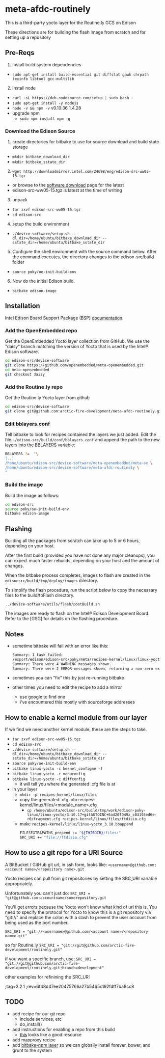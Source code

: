 # meta-afdc-routinely
This is a third-party yocto layer for the Routine.ly GCS on Edison

These directions are for building the flash image from scratch and for setting up a repository

## Pre-Reqs

1. install build system dependencies
  - `sudo apt-get install build-essential git diffstat gawk chrpath texinfo libtool gcc-multilib`
2. install node
  - `curl -sL https://deb.nodesource.com/setup | sudo bash -`
  - `sudo apt-get install -y nodejs`
  - `node -v && npm -v`
      v0.10.36
      1.4.28
  - upgrade npm
    - `sudo npm install npm -g`

### Download the Edison Source

1. create directories for bitbake to use for source download and build state storage
  - `mkdir bitbake_download_dir`
  - `mkdir bitbake_sstate_dir`
2. `wget http://downloadmirror.intel.com/24698/eng/edison-src-ww05-15.tgz`
  - or browse to the [software download](http://www.intel.com/support/edison/sb/CS-035180.htm) page for the latest
  - edison-src-ww05-15.tgz is latest at the time of writing
3. unpack
  - `tar zxvf edison-src-ww05-15.tgz`
  - `cd edison-src`

4. setup the build environment
  - `./device-software/setup.sh --dl_dir=/home/ubuntu/bitbake_download_dir --sstate_dir=/home/ubuntu/bitbake_sstate_dir`
5. Configure the shell environment with the source command below. After the command executes, the directory changes to the edison-src/build folder
  - `source poky/oe-init-build-env`
6. Now do the initial Edison build.
  - `bitbake edison-image`

## Installation

Intel Edison Board Support Package (BSP) [documentation](http://download.intel.com/support/edison/sb/edisonbsp_ug_331188005.pdf).

### Add the OpenEmbedded repo

Get the OpenEmbedded Yocto layer collection from GitHub. We use the "daisy" branch matching the
version of Yocto that is used by the Intel® Edison software.
  ```bash
  cd edison-src/device-software
  git clone https://github.com/openembedded/meta-openembedded.git
  cd meta-openembedded
  git checkout daisy
  ```

### Add the Routine.ly repo

Get the Routine.ly Yocto layer from github

  ```bash
  cd edison-src/device-software
  git clone git@github.com:arctic-fire-development/meta-afdc-routinely.git
  ```

### Edit bblayers.conf
Tell bitbake to look for recipes contained the layers we just added. Edit the file `~/edison-src/build/conf/bblayers.conf` and append the path to the new layers into the BBLAYERS variable:

  ```bash
  BBLAYERS ?=  "\
  [..]
  /home/ubuntu/edison-src/device-software/meta-openembedded/meta-oe \
  /home/ubuntu/edison-src/device-software/meta-afdc-routinely \
  "
  ```

### Build the image
Build the image as follows:

  ```bash
  cd edison-src
  source poky/oe-init-build-env
  bitbake edison-image
  ```

## Flashing

Building all the packages from scratch can take up to 5 or 6 hours, depending on your host.

After the first build
(provided you have not done any major cleanups), you can expect much faster rebuilds, depending on your host and the amount of changes.

When the bitbake process completes, images to flash are created in the `edisonsrc/build/tmp/deploy/images` directory.

To simplify the flash procedure, run the script below to copy the necessary files to the build/toFlash directory.

`../device-software/utils/flash/postBuild.sh`

The images are ready to flash on the Intel® Edison Development Board.
Refer to the [GSG] for details on the
flashing procedure.

## Notes

- sometime bitbake will fail with an error like this:

  ```bash
  Summary: 1 task failed:
  /export/edison/edison-src/poky/meta/recipes-kernel/linux/linux-yocto_3.10.bb, do_fetch
  Summary: There were 4 WARNING messages shown.
  Summary: There were 2 ERROR messages shown, returning a non-zero exit code.
  ```
- sometimes you can "fix" this by just re-running bitbake
- other times you need to edit the recipe to add a mirror
  - use google to find one
  - i've encountered this mostly with sourceforge addresses


## How to enable a kernel module from our layer

If we find we need another kernel module, these are the steps to take.
- `tar zxvf edison-src-ww05-15.tgz`
- `cd edison-src`
- `./device-software/setup.sh --dl_dir=/home/ubuntu/bitbake_download_dir --sstate_dir=/home/ubuntu/bitbake_sstate_dir`
- `source poky/oe-init-build-env`
- `bitbake linux-yocto -c kernel_configme -f`
- `bitbake linux-yocto -c menuconfig`
- `bitbake linux-yocto -c diffconfig`
  - it will tell you where the generated .cfg file is at
- in your layer
  - `mkdir -p recipes-kernel/linux/files`
  - copy the generated .cfg into recipes-kernel/linux/files/<module_name>.cfg
    - `cp /home/ubuntu/edison-src/build/tmp/work/edison-poky-linux/linux-yocto/3.10.17+gitAUTOINC+6ad20f049a_c03195ed6e-r0/fragment.cfg recipes-kernel/linux/files/ftdisio.cfg`
  - make `recipes-kernel/linux/linux-yocto_3.10.bbappend`
    ```bash
    FILESEXTRAPATHS_prepend := "${THISDIR}/files:"
    SRC_URI += "file://ftdisio.cfg"
    ```

## How to use a git repo for a URI Source

A BitBucket / GitHub git url, in ssh form, looks like:
  `<username>@github.com:<account name>/<repository name>.git`

Yocto recipes can pull from git repositories by setting the SRC_URI variable appropriately.

Unfortunately you can't just do:
  `SRC_URI = "git@github.com:accountname/somerepository.git`

You'll get errors because the Yocto won't know what kind of url this is. You need to specify the protocol for Yocto to know this is a git repository via "git://" and replace the colon with a slash to prevent the user account from being used as the port number.

  `SRC_URI = "git://<username>@github.com/<account name>/<repository name>.git"`

so for Routine.ly
  `SRC_URI = "git://git@github.com/arctic-fire-development/routinely.git"`

if you want a specific branch, use:
  `SRC_URI = "git://git@github.com/arctic-fire-development/routinely.git;branch=development"`

other examples for refinining the SRC_URI

;tag=3.2.1
;rev=6f48d47ee20475766a27b5465c192fdff7ba8cc8

## TODO
- add recipe for our git repo
  - include services, etc
  - do_install()
- add instructions for enabling a repo from this build
  - [this](http://www.jumpnowtek.com/yocto/Using-your-build-workstation-as-a-remote-package-repository.html) looks like a good resource
- add mapproxy recipe
- add [bitbake-npm layer](https://github.com/imyller/bitbake-npm/tree/angstrom-v2014.06-yocto1.6) so we can globally install forever, bower, and grunt to the system
